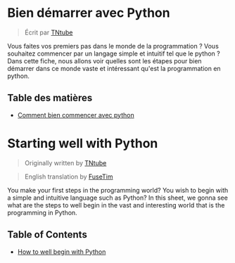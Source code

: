 # Bien démarrer avec Python

> Écrit par [TNtube](https://github.com/TNtube)

Vous faites vos premiers pas dans le monde de la programmation ? Vous souhaitez commencer par un langage simple et intuitif tel que le python ?
Dans cette fiche, nous allons voir quelles sont les étapes pour bien démarrer dans ce monde vaste et intéressant qu'est la programmation en python.

## Table des matières

- [Comment bien commencer avec python](fr/START_WELL.md)


# Starting well with Python

> Originally written by [TNtube](https://github.com/TNtube)

> English translation by [FuseTim](https://github.com/fusetim)

You make your first steps in the programming world?
You wish to begin with a simple and intuitive language such as Python?
In this sheet, we gonna see what are the steps to well begin in the vast and interesting world that is the programming in Python.

## Table of Contents
- [How to well begin with Python](en/START_WELL.md)
